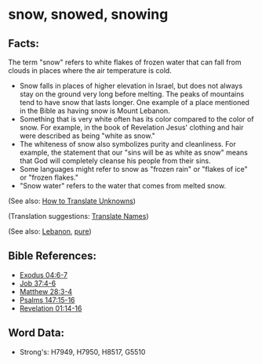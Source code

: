 # snow, snowed, snowing #

## Facts: ##

The term "snow" refers to white flakes of frozen water that can fall from clouds in places where the air temperature is cold.

* Snow falls in places of higher elevation in Israel, but does not always stay on the ground very long before melting. The peaks of mountains tend to have snow that lasts longer. One example of a place mentioned in the Bible as having snow is Mount Lebanon.
* Something that is very white often has its color compared to the color of snow. For example, in the book of Revelation Jesus' clothing and hair were described as being "white as snow."
* The whiteness of snow also symbolizes purity and cleanliness. For example, the statement that our "sins will be as white as snow" means that God will completely cleanse his people from their sins.
* Some languages might refer to snow as "frozen rain" or "flakes of ice" or "frozen flakes."
* "Snow water" refers to the water that comes from melted snow.

(See also: [How to Translate Unknowns](rc://en/ta/man/translate/translate-unknown))

(Translation suggestions: [Translate Names](rc://en/ta/man/translate/translate-names))

(See also: [Lebanon](../names/lebanon.md), [pure](../kt/purify.md))

## Bible References: ##

* [Exodus 04:6-7](rc://en/tn/help/exo/04/06)
* [Job 37:4-6](rc://en/tn/help/job/37/04)
* [Matthew 28:3-4](rc://en/tn/help/mat/28/03)
* [Psalms 147:15-16](rc://en/tn/help/psa/147/015)
* [Revelation 01:14-16](rc://en/tn/help/rev/01/14)

## Word Data: ##

* Strong's: H7949, H7950, H8517, G5510
